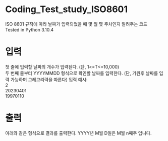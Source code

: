 # Coding_Test_study_ISO8601
ISO 8601 규칙에 따라 날짜가 입력되었을 때 몇 월 몇 주차인지 알려주는 코드 <br>
Tested in Python 3.10.4

# 입력
첫 줄에 입력할 날짜의 개수가 입력된다. (단, 1<=T<=10,000) <br>
두 번째 줄부터 YYYYMMDD 형식으로 확인할 날짜를 입력한다. (단, 기원후 날짜를 입력 가능하며 그레고리력을 따른다)
입력 예시: <br>
2 <br>
20230401 <br>
19970110 <br>

# 출력
아래와 같은 형식으로 결과를 출력한다.
YYYY년 M월 D일은
M월 n째주 입니다.
